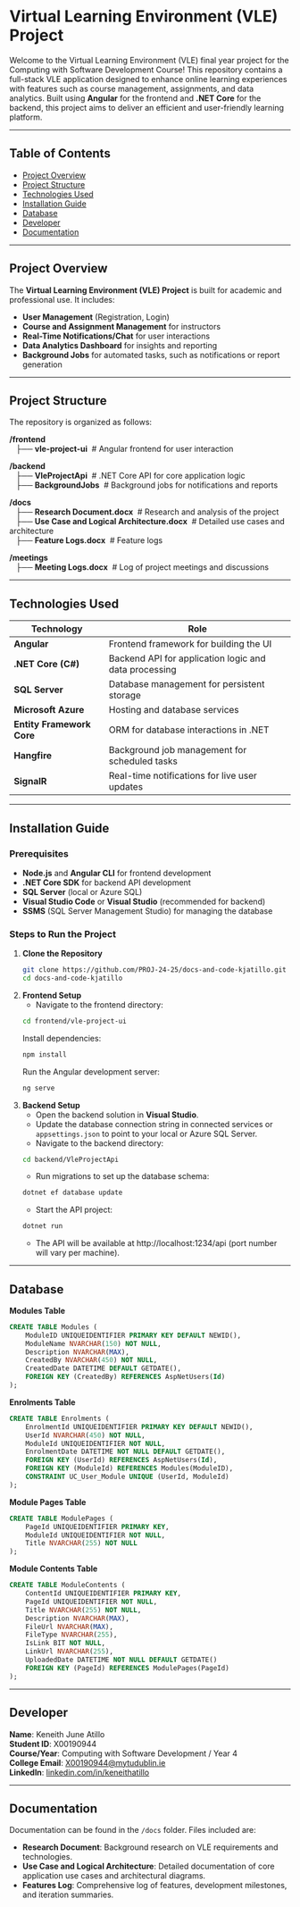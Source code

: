 
# Virtual Learning Environment (VLE) Project

Welcome to the Virtual Learning Environment (VLE) final year project for the Computing with Software Development Course! 
This repository contains a full-stack VLE application designed to enhance online learning experiences with features such as course management, assignments, and data analytics. 
Built using **Angular** for the frontend and **.NET Core** for the backend, this project aims to deliver an efficient and user-friendly learning platform.

---

## Table of Contents

* [Project Overview](#project-overview)
* [Project Structure](#project-structure)
* [Technologies Used](#technologies-used)
* [Installation Guide](#installation-guide)
* [Database](#database)
* [Developer](#developer)
* [Documentation](#documentation)

---

## Project Overview

The **Virtual Learning Environment (VLE) Project** is built for academic and professional use. It includes:
- **User Management** (Registration, Login)
- **Course and Assignment Management** for instructors
- **Real-Time Notifications/Chat** for user interactions
- **Data Analytics Dashboard** for insights and reporting
- **Background Jobs** for automated tasks, such as notifications or report generation

---

## Project Structure

The repository is organized as follows:

**/frontend** <br />
&nbsp;&nbsp;&nbsp;├── **vle-project-ui** &nbsp;# Angular frontend for user interaction

**/backend** <br />
&nbsp;&nbsp;&nbsp;├── **VleProjectApi**  &nbsp;# .NET Core API for core application logic <br />
&nbsp;&nbsp;&nbsp;├── **BackgroundJobs** &nbsp;# Background jobs for notifications and reports

**/docs** <br />
&nbsp;&nbsp;&nbsp;├── **Research Document.docx** &nbsp;# Research and analysis of the project <br />
&nbsp;&nbsp;&nbsp;├── **Use Case and Logical Architecture.docx** &nbsp;# Detailed use cases and architecture <br />
&nbsp;&nbsp;&nbsp;├── **Feature Logs.docx** &nbsp;# Feature logs 

**/meetings** <br />
&nbsp;&nbsp;&nbsp;├── **Meeting Logs.docx** &nbsp;# Log of project meetings and discussions

---

## Technologies Used

| Technology               | Role                                                  |
|--------------------------|-------------------------------------------------------|
| **Angular**              | Frontend framework for building the UI                |
| **.NET Core (C#)**       | Backend API for application logic and data processing |
| **SQL Server**           | Database management for persistent storage            |
| **Microsoft Azure**      | Hosting and database services                         |
| **Entity Framework Core**| ORM for database interactions in .NET                 |
| **Hangfire**             | Background job management for scheduled tasks         |
| **SignalR**              | Real-time notifications for live user updates         |

---

## Installation Guide

### Prerequisites

- **Node.js** and **Angular CLI** for frontend development
- **.NET Core SDK** for backend API development
- **SQL Server** (local or Azure SQL)
- **Visual Studio Code** or **Visual Studio** (recommended for backend)
- **SSMS** (SQL Server Management Studio) for managing the database

### Steps to Run the Project

1. **Clone the Repository**
   ```bash
   git clone https://github.com/PROJ-24-25/docs-and-code-kjatillo.git
   cd docs-and-code-kjatillo
   ```
2. **Frontend Setup**
   - Navigate to the frontend directory:
   ```bash
   cd frontend/vle-project-ui
   ```
   Install dependencies:
   ```bash
   npm install
   ```
   Run the Angular development server:
   ```bash
   ng serve
   ```
3. **Backend Setup**
   - Open the backend solution in **Visual Studio**.
   - Update the database connection string in connected services or `appsettings.json` to point to your local or Azure SQL Server.
   - Navigate to the backend directory:
   ```bash
   cd backend/VleProjectApi
   ```
   - Run migrations to set up the database schema:
   ```bash
   dotnet ef database update
   ```
   - Start the API project:
   ```bash
   dotnet run
   ```
   - The API will be available at http://localhost:1234/api (port number will vary per machine).

---

## Database

**Modules Table**
```sql
CREATE TABLE Modules (
    ModuleID UNIQUEIDENTIFIER PRIMARY KEY DEFAULT NEWID(),
    ModuleName NVARCHAR(150) NOT NULL,
    Description NVARCHAR(MAX),
    CreatedBy NVARCHAR(450) NOT NULL,
    CreatedDate DATETIME DEFAULT GETDATE(),
    FOREIGN KEY (CreatedBy) REFERENCES AspNetUsers(Id)
);
```

**Enrolments Table**
```sql
CREATE TABLE Enrolments (
    EnrolmentId UNIQUEIDENTIFIER PRIMARY KEY DEFAULT NEWID(),
    UserId NVARCHAR(450) NOT NULL,
    ModuleId UNIQUEIDENTIFIER NOT NULL,
    EnrolmentDate DATETIME NOT NULL DEFAULT GETDATE(),
    FOREIGN KEY (UserId) REFERENCES AspNetUsers(Id),
    FOREIGN KEY (ModuleId) REFERENCES Modules(ModuleID),
    CONSTRAINT UC_User_Module UNIQUE (UserId, ModuleId)
);
```

**Module Pages Table**
```sql
CREATE TABLE ModulePages (
    PageId UNIQUEIDENTIFIER PRIMARY KEY,
    ModuleId UNIQUEIDENTIFIER NOT NULL,
    Title NVARCHAR(255) NOT NULL
);
```

**Module Contents Table**
```sql
CREATE TABLE ModuleContents (
    ContentId UNIQUEIDENTIFIER PRIMARY KEY,
    PageId UNIQUEIDENTIFIER NOT NULL,
    Title NVARCHAR(255) NOT NULL,
    Description NVARCHAR(MAX),
    FileUrl NVARCHAR(MAX),
    FileType NVARCHAR(255),
    IsLink BIT NOT NULL,
    LinkUrl NVARCHAR(255),
    UploadedDate DATETIME NOT NULL DEFAULT GETDATE()
    FOREIGN KEY (PageId) REFERENCES ModulePages(PageId)
);
```

---

## Developer
**Name**: Keneith June Atillo <br />
**Student ID**: X00190944 <br />
**Course/Year**: Computing with Software Development / Year 4 <br />
**College Email**: X00190944@mytudublin.ie <br />
**LinkedIn**: [linkedin.com/in/keneithatillo](https://www.linkedin.com/in/keneithatillo/)

---

## Documentation
Documentation can be found in the `/docs` folder. Files included are:

- **Research Document**: Background research on VLE requirements and technologies.
- **Use Case and Logical Architecture**: Detailed documentation of core application use cases and architectural diagrams.
- **Features Log**: Comprehensive log of features, development milestones, and iteration summaries.
